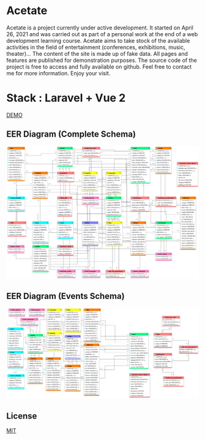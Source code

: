 # Acetate

Acetate is a project currently under active development. It started on April 26, 2021 and was carried out as part of a personal work at the end of a web development learning course. Acetate aims to take stock of the available activities in the field of entertainment (conferences, exhibitions, music, theater)... The content of the site is made up of fake data. All pages and features are published for demonstration purposes. The source code of the project is free to access and fully available on github. Feel free to contact me for more information. Enjoy your visit.

# Stack : Laravel + Vue 2

[DEMO](https://acetate.unitysound.ch)

## EER Diagram (Complete Schema)

![Image](EERDiagramAll.png)

## EER Diagram (Events Schema)

![Image](EERDiagramEvents.png)

## License
[MIT](https://github.com/axelfaya/acetate/blob/main/LICENSE.MD)
